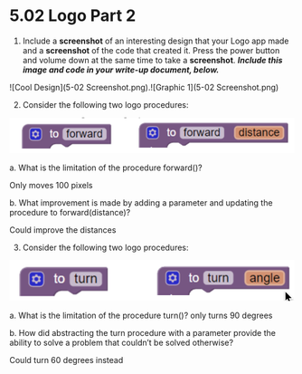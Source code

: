 # 5.02 Logo Part 2

1. Include a **screenshot** of an  interesting design that your Logo app made and a **screenshot** of the code that created it. Press the power button and volume down at the same time to take a **screenshot**.  ***Include this image and code in your write-up document, below.***

![Cool Design](5-02 Screenshot.png).![Graphic 1](5-02 Screenshot.png)

2. Consider the following two logo procedures:

![Graphic 1](Graphic-5-2-1.png)

a. What is the limitation of the procedure forward()?

Only moves 100 pixels

b. What improvement is made by adding a parameter and updating the procedure to forward(distance)?

Could improve the distances

3. Consider the following two logo procedures:

![Graphic 1](Graphic-5-2-2.png)

a. What is the limitation of the procedure turn()?
only turns 90 degrees

b. How did abstracting the turn procedure with a parameter provide the ability to solve a problem that couldn’t be solved otherwise?

Could turn 60 degrees instead
